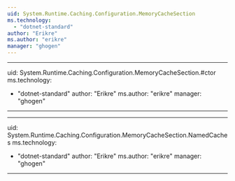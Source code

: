```yaml
---
uid: System.Runtime.Caching.Configuration.MemoryCacheSection
ms.technology: 
  - "dotnet-standard"
author: "Erikre"
ms.author: "erikre"
manager: "ghogen"
---
```


---
uid: System.Runtime.Caching.Configuration.MemoryCacheSection.#ctor
ms.technology: 
  - "dotnet-standard"
author: "Erikre"
ms.author: "erikre"
manager: "ghogen"
---

---
uid: System.Runtime.Caching.Configuration.MemoryCacheSection.NamedCaches
ms.technology: 
  - "dotnet-standard"
author: "Erikre"
ms.author: "erikre"
manager: "ghogen"
---
